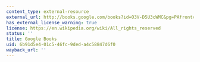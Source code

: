 ```yaml
---
content_type: external-resource
external_url: http://books.google.com/books?id=O3V-D5U3cWMC&pg=PAfrontcover
has_external_license_warning: true
license: https://en.wikipedia.org/wiki/All_rights_reserved
status: ''
title: Google Books
uid: 6b91d5e4-01c5-46fc-9ded-a4c58847d6f0
wayback_url: ''
---
```

